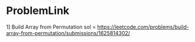 # ProblemLink
1] Build Array from Permutation
sol = https://leetcode.com/problems/build-array-from-permutation/submissions/1625814302/
